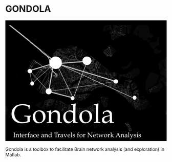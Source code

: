 # GONDOLA

![alt text](Logo/Gondola_logo.png)

Gondola is a toolbox to facilitate Brain network analysis (and exploration) in Matlab.



